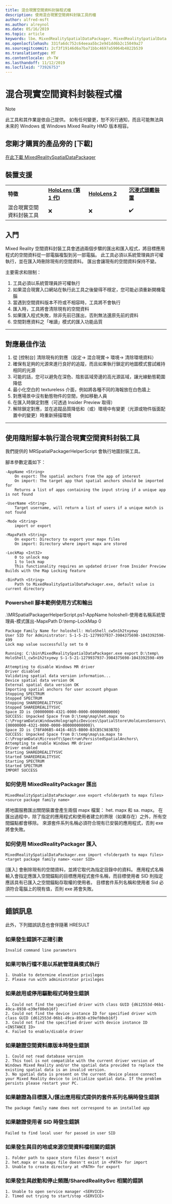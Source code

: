 ```yaml
---
title: 混合現實空間資料封裝程式檔
description: 使用混合現實空間資料封裝工具的檔
author: alfred-msft
ms.author: alreynol
ms.date: 05/16/2019
ms.topic: article
keywords: lbe、MixedRealitySpatialDataPackager、MixedRealitySpatialDataPackager
ms.openlocfilehash: 331fa6dc752c64eeaa5bc2e9d1dd6b2c15049a27
ms.sourcegitcommit: 2cf3f19146d6a7ba71bbc4697a59064b4822b539
ms.translationtype: MT
ms.contentlocale: zh-TW
ms.lasthandoff: 11/12/2019
ms.locfileid: "73926753"
---
```

# <a name="mixed-reality-spatial-data-packager-documentation"></a>混合現實空間資料封裝程式檔

>[!NOTE]
> 此工具和其作業是依自己提供。 如有任何變更，恕不另行通知，而且可能無法與未來的 Windows 或 Windows Mixed Reality HMD 版本相容。

## <a name="download"></a>您剛才購買的產品旁的 [下載]
 [在此下載 MixedRealitySpatialDataPackager](https://download.microsoft.com/download/A/1/2/A12B8A90-B3F7-4ED9-A4BB-D59DDCDAA125/MixedRealitySpatialDataPackager.zip)

## <a name="device-support"></a>裝置支援

<table>
    <colgroup>
    <col width="25%" />
    <col width="25%" />
    <col width="25%" />
    <col width="25%" />
    </colgroup>
    <tr>
        <td><strong>特徵</strong></td>
        <td><a href="hololens-hardware-details.md"><strong>HoloLens (第 1 代)</strong></a></td>
        <td><a href="https://docs.microsoft.com/hololens/hololens2-hardware"><strong>HoloLens 2</strong></td>
        <td><a href="immersive-headset-hardware-details.md"><strong>沉浸式頭戴裝置</strong></a></td>
    </tr>
     <tr>
        <td>混合現實空間資料封裝工具</td>
        <td>❌</td>
        <td>❌</td>
        <td>✔️</td>
    </tr>
</table>

## <a name="quickstart"></a>入門

Mixed Reality 空間資料封裝工具會透過兩個步驟的匯出和匯入程式，將目標應用程式的空間資料從一部電腦複製到另一部電腦。 此工具必須以系統管理員許可權執行，並在匯入時刪除現有的空間資料。 匯出會讓現有的空間資料保持不變。

主要需求和限制：

1. 工具必須以系統管理員許可權執行 
2. 如果混合現實入口網站在執行此工具之後變得不穩定，您可能必須重新開機電腦
3. 當遇到空間資料版本不符或不相容時，工具將不會執行
4. 匯入時，工具將會清除現有的空間資料
5. 如果匯入程式失敗，除非先前已匯出，否則無法還原先前的資料
6. 空間對應資料之「唯讀」模式的匯入功能品質
***

## <a name="mapping-best-practices"></a>對應最佳作法

1. 從 [控制台] 清除現有的對應（設定-> 混合現實-> 環境-> 清除環境資料）
2. 確保有足夠的光源來進行良好的追蹤，而且如果執行鎖定的地圖模式嘗試維持相同的光源
3. 可能的話，您可以避免在深色、陰影區域旁邊的高光源區域，讓光線動態範圍降低
4. 最小化空白的 textureless 介面，例如將各種不同的海報放在白色牆上
5. 對應場景中沒有動態物件的空間，例如移動人員
6. 在匯入時鎖定對應（可透過 Insider Preview 取得）
7. 解除鎖定對應，並在追蹤品質降低和（或）環境中有變更（光源或物件版面配置中的變更）時重新掃描環境
***

## <a name="running-mixed-reality-spatial-data-packager-with-companion-script"></a>使用隨附腳本執行混合現實空間資料封裝工具

我們提供的 MRSpatialPackagerHelperScript 會執行地圖封裝工具。 


腳本參數定義如下：

```
-AppName <String>
    On export: The spatial anchors from the app of interest
    On import: The target app that spatial anchors should be imported for
    Returns a list of apps containing the input string if a unique app is not found

-UserName <String>
    Target username, will return a list of users if a unique match is not found

-Mode <String>
    import or export

-MapxPath <String>
    On export: Directory to export your mapx files
    On import: Directory where import mapx are stored

-LockMap <Int32>
    0 to unlock map
    1 to lock map
    This functionality requires an updated driver from Insider Preview Builds with the Map Locking feature

-BinPath <String>
    Path to MixedRealitySpatialDataPackager.exe, default value is current directory
```

### <a name="powershell-script-example-usage-and-output"></a>Powershell 腳本範例使用方式和輸出

.\MRSpatialPackagerHelperScript.ps1-AppName holoshell-使用者名稱系統管理員-模式匯出-MapxPath D:\temp\-LockMap 0
```
Package Family Name for holoshell: HoloShell_cw5n1h2txyewy
User SID for Administrator: S-1-5-21-1279937937-3984375698-1043392598-499
Lock map value successfully set to 0

Running: C:\bin\MixedRealitySpatialDataPackager.exe export D:\temp\ HoloShell_cw5n1h2txyewy S-1-5-21-1279937937-3984375698-1043392598-499

Attempting to disable Windows MR driver
Driver disabled
Validating spatial data version information...
Device spatial data version OK
External spatial data version OK
Importing spatial anchors for user account phguan
Stopping SPECTRUM
Stopped SPECTRUM
Stopping SHAREDREALITYSVC
Stopped SHAREDREALITYSVC
Space ID is {00000000-4321-0000-0000-000000000000}
SUCCESS: Unpacked Space from D:\temp\map\het.mapx to
C:\ProgramData\WindowsHolographicDevices\SpatialStore\HoloLensSensors\{00000000-4321-0000-0000-000000000000}\
Space ID is {78FA06B5-4416-4815-BB00-B3CB5C983B7D}
SUCCESS: Unpacked Space from D:\temp\map\sa.mapx to
C:\ProgramData\Microsoft\Spectrum\PersistedSpatialAnchors\
Attempting to enable Windows MR driver
Driver enabled
Starting SHAREDREALITYSVC
Started SHAREDREALITYSVC
Starting SPECTRUM
Started SPECTRUM
IMPORT SUCCESS
```

### <a name="how-to-export-using-mixedrealitypackagerexe"></a>如何使用 MixedRealityPackager 匯出
```
MixedRealitySpatialDataPackager.exe export <folderpath to mapx files> <source package family name>    
```

將地圖服務匯出關閉裝置會產生兩個 mapx 檔案： het. mapx 和 sa. mapx。 在匯出過程中，除了指定的應用程式和使用者建立的界限（如果存在）之外，所有空間錨點都會移除。 來源套件系列名稱必須符合現有已安裝的應用程式，否則 exe 將會失敗。

### <a name="how-to-import-using-mixedrealitypackagerexe"></a>如何使用 MixedRealityPackager 匯入
```
MixedRealitySpatialDataPackager.exe import <folderpath to mapx files> <target package family name> <user SID>
```
[匯入] 會刪除現有的空間資料，並將它取代為指定目錄中的資料。 應用程式名稱輸入會指定應匯入空間錨點的目標應用程式套件名稱，而目標使用者 SID 則指定應該具有已匯入之空間錨點存取權的使用者。 目標套件系列名稱和使用者 Sid 必須符合電腦上的現有值，否則 exe 將會失敗。


***
## <a name="error-messages"></a>錯誤訊息
此外，下列錯誤訊息也會伴隨著 HRESULT

### <a name="if-there-was-an-error-invalid-arguments"></a>如果發生錯誤不正確引數
```
Invalid command line parameters
```

### <a name="if-the-executable-was-not-run-in-administrator-mode"></a>如果可執行檔不是以系統管理員模式執行
```
1. Unable to determine elevation privileges 
2. Please run with administrator privileges 
```

### <a name="if-there-was-an-error-enabling-or-disabling-the-driver"></a>如果啟用或停用驅動程式時發生錯誤
```
1. Could not find the specified driver with class GUID {d612553d-06b1-49ca-8938-e39ef80eb16f}
2. Could not find the device instance ID for specified driver with class GUID {d612553d-06b1-49ca-8938-e39ef80eb16f}
3. Could not find the specified driver with device instance ID <INSTANCE ID>
4. Failed to enable/disable driver
```

### <a name="if-there-was-an-error-validating-the-spatial-database-version"></a>如果驗證空間資料庫版本時發生錯誤
```
1. Could not read database version
2. This tool is not compatible with the current driver version of Windows Mixed Reality and/or the spatial data provided to replace the existing spatial data is an invalid version.
3. No spatial data is present on the current device please connect your Mixed Reality device to initialize spatial data. If the problem persists please restart your PC.
```

### <a name="if-there-was-an-error-validating-the-package-family-name-provided-for-target-importexport-app"></a>如果驗證為目標匯入/匯出應用程式提供的套件系列名稱時發生錯誤
```
The package family name does not correspond to an installed app
```

### <a name="if-there-was-an-error-validating-the-user-sid"></a>如果驗證使用者 SID 時發生錯誤
```
Failed to find local user for passed in user SID
```

### <a name="if-there-was-an-error-related-to-the-destination-or-source-spatial-data-files"></a>如果發生與目的地或來源空間資料檔相關的錯誤
```
1. Folder path to space store files doesn't exist 
2. het.mapx or sa.mapx file doesn't exist in <PATH> for import
3. Unable to create directory at <PATH> for export
```

### <a name="if-there-was-an-error-related-to-starting-and-stopping-spectrumsharedrealitysvc"></a>如果發生與啟動和停止頻譜/SharedRealitySvc 相關的錯誤
```
1. Unable to open service manager <SERVICE>
2. Timed out trying to start/stop <SERVICE>
```
